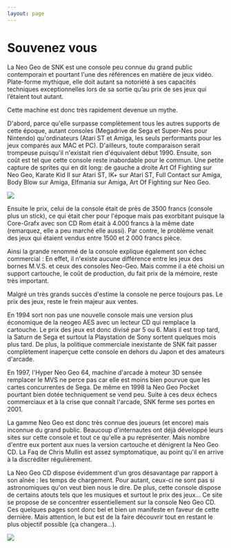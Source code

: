 ```yaml
---
layout: page
---
```


# Souvenez vous

La Neo Geo de SNK est une console peu connue du grand public contemporain et pourtant l'une des références en matière de jeux vidéo. Plate-forme mythique, elle doit autant sa notoriété à ses capacités techniques exceptionnelles lors de sa sortie qu’au prix de ses jeux qui l’étaient tout autant.

Cette machine est donc très rapidement devenue un mythe.

D'abord, parce qu'elle surpasse complètement tous les autres supports de cette époque, autant consoles (Megadrive de Sega et Super-Nes pour Nintendo) qu'ordinateurs (Atari ST et Amiga, les seuls performants pour les jeux comparés aux MAC et PC). D'ailleurs, toute comparaison serait trompeuse puisqu'il n'existait rien d'équivalent début 1990. Ensuite, son coût est tel que cette console reste inabordable pour le commun. Une petite capture de sprites qui en dit long: de gauche a droite Art Of Fighting sur Neo Geo, Karate Kid II sur Atari ST, IK+ sur Atari ST, Full Contact sur Amiga, Body Blow sur Amiga, Elfmania sur Amiga, Art Of Fighting sur Neo Geo. 

<img class="center" src="http://neogeocdworld.info/images/index/Planche.gif">

Ensuite le prix, celui de la console était de près de 3500 francs (console plus un stick), ce qui était cher pour l'époque mais pas exorbitant puisque la Core-Grafx avec son CD Rom était à 4.000 francs à la même date (remarquez, elle a peu marché elle aussi). Par contre, le problème venait des jeux qui étaient vendus entre 1500 et 2 000 francs pièce.

Ainsi la grande renommé de la console explique également son échec commercial : En effet, il n'existe aucune différence entre les jeux des bornes M.V.S. et ceux des consoles Neo-Geo. Mais comme il a été choisi un support cartouche, le coût de production, du fait prix de la mémoire, reste très important.

Malgré un très grands succès d'estime la console ne perce toujours pas. Le prix des jeux, reste le frein majeur aux ventes.

En 1994 sort non pas une nouvelle console mais une version plus économique de la neogeo AES avec un lecteur CD qui remplace la cartouche. Le prix des jeux est donc divisé par 5 ou 6. Mais il est trop tard, la Saturn de Sega et surtout la Playstation de Sony sortent quelques mois plus tard. De plus, la politique commerciale inexistante de SNK fait passer complètement inaperçue cette console en dehors du Japon et des amateurs d'arcade.

En 1997, l'Hyper Neo Geo 64, machine d'arcade à moteur 3D sensée remplacer le MVS ne perce pas car elle est moins bien pourvue que les cartes concurrentes de Sega. De même en 1998 la Neo Geo Pocket pourtant bien dotée techniquement se vend peu. Suite à ces deux échecs commerciaux et à la crise que connaît l'arcade, SNK ferme ses portes en 2001.

La gamme Neo Geo est donc très connue des joueurs (et encore) mais inconnue du grand public. Beaucoup d'internautes ont déjà développé leurs sites sur cette console et tout ce qu'elle a pu représenter. Mais nombre d'entre eux portent aux nues la version cartouche et dénigrent la Neo Geo CD. La Faq de Chris Mullin est assez symptomatique, au point qu'il en arrive à la discréditer régulièrement.

La Neo Geo CD dispose évidemment d'un gros désavantage par rapport à son aînée : les temps de chargement. Pour autant, ceux-ci ne sont pas si astronomiques qu'on veut bien nous le dire. De plus, cette console dispose de certains atouts tels que les musiques et surtout le prix des jeux... Ce site se propose de se concentrer essentiellement sur la console Neo Geo CD. Ces quelques pages sont donc bel et bien un manifeste en faveur de cette dernière. Mais attention, le but est de la faire découvrir tout en restant le plus objectif possible (ça changera...). 

<img class="center" src="http://neogeocdworld.info/images/index/snk-closed.jpg">